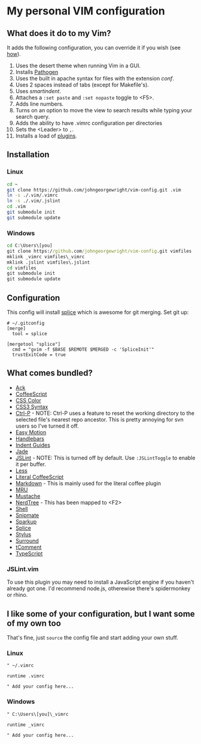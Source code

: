 My personal VIM configuration
=============================

What does it do to my Vim?
--------------------------

It adds the following configuration, you can override it if you wish (see [how](#i-like-some-of-your-configuration-but-i-want-some-of-my-own-too)).

1. Uses the desert theme when running Vim in a GUI.
2. Installs [Pathogen](https://github.com/tpope/vim-pathogen)
4. Uses the built in apache syntax for files with the extension _conf_.
5. Uses 2 spaces instead of tabs (except for Makefile's).
6. Uses _smartindent_.
7. Attaches a `:set paste` and `:set nopaste` toggle to &lt;F5&gt;.
8. Adds line numbers.
9. Turns on an option to move the view to search results while typing your search query.
10. Adds the ability to have .vimrc configuration per directories
11. Sets the &lt;Leader&gt; to `,`.
12. Installs a load of [plugins](#what-comes-bundled).

Installation
------------

### Linux

```sh
cd ~
git clone https://github.com/johngeorgewright/vim-config.git .vim
ln -s ./.vim/.vimrc
ln -s ./.vim/.jslint
cd .vim
git submodule init
git submodule update
```

### Windows

```bat
cd C:\Users\[you]
git clone https://github.com/johngeorgewright/vim-config.git vimfiles
mklink _vimrc vimfiles\_vimrc
mklink .jslint vimfiles\.jslint
cd vimfiles
git submodule init
git submodule update
```

Configuration
-------------

This config will install [splice](http://sjl.bitbucket.org/splice.vim/) which is awesome for git merging. Set git up:

```
# ~/.gitconfig
[merge]
  tool = splice

[mergetool "splice"]
  cmd = "gvim -f $BASE $REMOTE $MERGED -c 'SpliceInit'"
  trustExitCode = true
```

What comes bundled?
-------------------

- [Ack](https://github.com/mileszs/ack.vim)
- [CoffeeScript](https://github.com/kchmck/vim-coffee-script)
- [CSS Color](https://github.com/skammer/vim-css-color)
- [CSS3 Syntax](https://github.com/hail2u/vim-css3-syntax)
- [Ctrl-P](https://github.com/kien/ctrlp.vim) - NOTE: Ctrl-P uses a feature to reset the working directory to the selected file's nearest repo ancestor. This is pretty annoying for svn users so I've turned it off.
- [Easy Motion](https://github.com/Lokaltog/vim-easymotion)
- [Handlebars](https://github.com/nono/vim-handlebars)
- [Indent Guides](https://github.com/nathanaelkane/vim-indent-guides.git)
- [Jade](https://github.com/digitaltoad/vim-jade)
- [JSLint](https://github.com/hallettj/jslint.vim) - NOTE: This is turned off by default. Use `:JSLintToggle` to enable it per buffer.
- [Less](https://github.com/groenewege/vim-less)
- [Literal CoffeeScript](https://github.com/mintplant/vim-literate-coffeescript.git)
- [Markdown](https://github.com/tpope/vim-markdown.git) - This is mainly used for the literal coffee plugin
- [MRU](https://github.com/vim-scripts/mru.vim)
- [Mustache](https://github.com/juvenn/mustache.vim)
- [NerdTree](https://github.com/scrooloose/nerdtree) - This has been mapped to &lt;F2&gt;
- [Shell](https://github.com/johngeorgewright/shell.vim)
- [Snipmate](https://github.com/msanders/snipmate.vim)
- [Sparkup](https://github.com/tristen/vim-sparkup)
- [Splice](https://github.com/sjl/splice.vim)
- [Stylus](https://github.com/wavded/vim-stylus)
- [Surround](https://github.com/tpope/vim-surround)
- [tComment](https://github.com/vim-scripts/tComment)
- [TypeScript](https://github.com/leafgarland/typescript-vim)

### JSLint.vim

To use this plugin you may need to install a JavaScript engine if you haven't already got one. I'd recommend node.js, otherewise there's spidermonkey or rhino.

I like some of your configuration, but I want some of my own too
----------------------------------------------------------------

That's fine, just `source` the config file and start adding your own stuff.

### Linux
```vim
" ~/.vimrc

runtime .vimrc

" Add your config here...
```

### Windows
```vim
" C:\Users\[you]\_vimrc

runtime _vimrc

" Add your config here...
```

